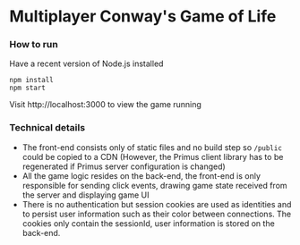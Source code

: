 # Multiplayer Conway's Game of Life

### How to run

Have a recent version of Node.js installed

```
npm install
npm start
```

Visit http://localhost:3000 to view the game running

### Technical details

* The front-end consists only of static files and no build step so `/public` could be copied to a CDN (However, the Primus client library has to be regenerated if Primus server configuration is changed)
* All the game logic resides on the back-end, the front-end is only responsible for sending click events, drawing game state received from the server and displaying game UI
* There is no authentication but session cookies are used as identities and to persist user information such as their color between connections. The cookies only contain the sessionId, user information is stored on the back-end.
